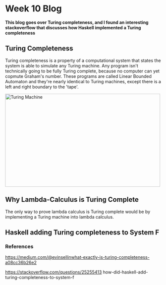 # Week 10 Blog
**This blog goes over Turing completeness, and I found an interesting stackoverflow that discusses how Haskell implemented a Turing completeness**
## Turing Completeness
Turing completeness is a property of a computational system that states the system is able to simulate any Turing machine. Any program isn't technically going to be fully Turing complete, because no computer can yet copmute Graham's number. These programs are called Linear Bounded Automaton and they're nearly identical to Turing machines, except there is a left and right boundary to the 'tape'. 

<img src="https://www.static-contents.youth4work.com/y4w/Documents/Portfolio/840a7f38-5ce6-4c55-ad6a-bf0e64b9960c.jpg" alt="Turing Machine" class = "alignleft" height = "300" width="500"/>


## Why Lambda-Calculus is Turing Complete
The only way to prove lambda calculus is Turing complete would be by implementing a Turing machine into lambda calculus.

## Haskell adding Turing completeness to System F


### References
https://medium.com/@evinsellinwhat-exactly-is-turing-completeness-a08cc36b26e2

https://stackoverflow.com/questions/25255413 how-did-haskell-add-turing-completeness-to-system-f